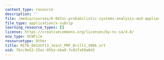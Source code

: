 ```yaml
---
content_type: resource
description: ''
file: /media/courses/6-041sc-probabilistic-systems-analysis-and-applied-probability-fall-2013/7bcc9e5225ac055aeba97c01fa58a843_MIT6_041SCF13_Joint_PMF_Drill1_300k.srt
file_type: application/x-subrip
learning_resource_types: []
license: https://creativecommons.org/licenses/by-nc-sa/4.0/
ocw_type: OCWFile
resourcetype: Other
title: MIT6_041SCF13_Joint_PMF_Drill1_300k.srt
uid: 7bcc9e52-25ac-055a-eba9-7c01fa58a843
---
```

